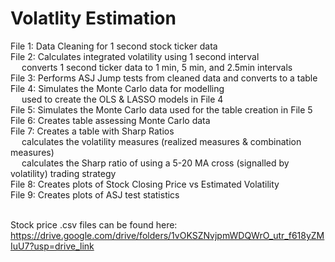 # Volatlity Estimation

File 1: Data Cleaning for 1 second stock ticker data
<br/> File 2: Calculates integrated volatility using 1 second interval
<br/> &emsp; converts 1 second ticker data to 1 min, 5 min, and 2.5min intervals
<br/> File 3: Performs ASJ Jump tests from cleaned data and converts to a table
<br/> File 4: Simulates the Monte Carlo data for modelling
<br/> &emsp; used to create the OLS & LASSO models in File 4
<br/> File 5: Simulates the Monte Carlo data used for the table creation in File 5
<br/> File 6: Creates table assessing Monte Carlo data
<br/> File 7: Creates a table with Sharp Ratios
<br/>  &emsp; calculates the volatility measures (realized measures & combination measures)
<br/>  &emsp; calculates the Sharp ratio of using a 5-20 MA cross (signalled by volatility) trading strategy
<br/> File 8: Creates plots of Stock Closing Price vs Estimated Volatility
<br/> File 9: Creates plots of ASJ test statistics

<br/> Stock price .csv files can be found here: https://drive.google.com/drive/folders/1vOKSZNvjpmWDQWrO_utr_f618yZMIuU7?usp=drive_link
